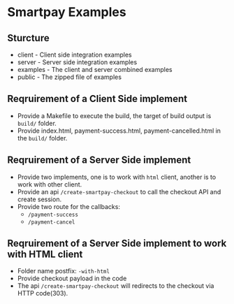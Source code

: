 # Smartpay Examples

## Sturcture

- client - Client side integration examples
- server - Server side integration examples
- examples - The client and server combined examples
- public - The zipped file of examples

## Reqruirement of a Client Side implement

- Provide a Makefile to execute the build, the target of build output is `build/` folder.
- Provide index.html, payment-success.html, payment-cancelled.html in the `build/` folder.

## Reqruirement of a Server Side implement

- Provide two implements, one is to work with `html` client, another is to work with other client.
- Provide an api `/create-smartpay-checkout` to call the checkout API and create session.
- Provide two route for the callbacks:
  - `/payment-success`
  - `/payment-cancel`

## Reqruirement of a Server Side implement to work with HTML client

- Folder name postfix: `-with-html`
- Provide checkout payload in the code
- The api `/create-smartpay-checkout` will redirects to the checkout via HTTP code(303).
